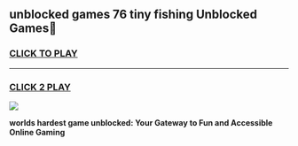 
## unblocked games 76 tiny fishing Unblocked Games👋
<h3>
<a href="https://premium.freeplayer.one?title=unblocked_games_76_tiny_fishing&ref=16F">CLICK TO PLAY</a></h3>
<hr>

<h3>
<a href="https://premium.freeplayer.one?title=unblocked_games_76_tiny_fishing&ref=16F">CLICK 2 PLAY</a>
  
</h3>

<a href="https://premium.freeplayer.one?title=unblocked_games_76_tiny_fishing&ref=16F/"><img src="https://clearcache.store/games.png"></a>


**worlds hardest game unblocked: Your Gateway to Fun and Accessible Online Gaming**

